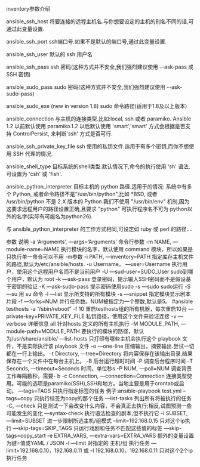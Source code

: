 inventory参数介绍

ansible_ssh_host
将要连接的远程主机名.与你想要设定的主机的别名不同的话,可通过此变量设置.

ansible_ssh_port
ssh端口号.如果不是默认的端口号,通过此变量设置.

ansible_ssh_user
默认的 ssh 用户名

ansible_ssh_pass
ssh 密码(这种方式并不安全,我们强烈建议使用 --ask-pass 或 SSH 密钥)

ansible_sudo_pass
sudo 密码(这种方式并不安全,我们强烈建议使用 --ask-sudo-pass)

ansible_sudo_exe (new in version 1.8)
sudo 命令路径(适用于1.8及以上版本)

ansible_connection
与主机的连接类型.比如:local, ssh 或者 paramiko. Ansible 1.2 以前默认使用 paramiko.1.2 以后默认使用 'smart','smart' 方式会根据是否支持 ControlPersist, 来判断'ssh' 方式是否可行.

ansible_ssh_private_key_file
ssh 使用的私钥文件.适用于有多个密钥,而你不想使用 SSH 代理的情况.

ansible_shell_type
目标系统的shell类型.默认情况下,命令的执行使用 'sh' 语法,可设置为 'csh' 或 'fish'.

ansible_python_interpreter
目标主机的 python 路径.适用于的情况: 系统中有多个 Python, 或者命令路径不是"/usr/bin/python",比如 *BSD, 或者 /usr/bin/python
不是 2.X 版本的 Python.我们不使用 "/usr/bin/env" 机制,因为这要求远程用户的路径设置正确,且要求 "python" 可执行程序名不可为 python以外的名字(实际有可能名为python26).

与 ansible_python_interpreter 的工作方式相同,可设定如 ruby 或 perl 的路径....


参数	说明
-a	‘Arguments’, —args=’Arguments’ 命令行参数
-m	NAME, —module-name=NAME 执行模块的名字，默认使用 command 模块，所以如果是只执行单一命令可以不用 -m参数
-i PATH,	—inventory=PATH 指定库存主机文件的路径,默认为/etc/ansible/hosts.
-u Username，	—user=Username 执行用户，使用这个远程用户名而不是当前用户
-U	—sud-user=SUDO_User sudo到哪个用户，默认为 root
-k	—ask-pass 登录密码，提示输入SSH密码而不是假设基于密钥的验证
-K	—ask-sudo-pass 提示密码使用sudo
-s	—sudo sudo运行
-S	—su 用 su 命令
-l	—list 显示所支持的所有模块
-s	—snippet 指定模块显示剧本片段
-f	—forks=NUM 并行任务数。NUM被指定为一个整数,默认是5。 #ansible testhosts -a “/sbin/reboot” -f 10 重启testhosts组的所有机器，每次重启10台
—private-key=PRIVATE_KEY_FILE	私钥路径，使用这个文件来验证连接
-v	—verbose 详细信息
all	针对hosts 定义的所有主机执行
-M MODULE_PATH,	—module-path=MODULE_PATH 要执行的模块的路径，默认为/usr/share/ansible/
—list-hosts	只打印有哪些主机会执行这个 playbook 文件，不是实际执行该 playbook 文件
-o —one-line	压缩输出，摘要输出.尝试一切都在一行上输出。
-t Directory,	—tree=Directory 将内容保存在该输出目录,结果保存在一个文件中在每台主机上。
-B	后台运行超时时间
-P	调查后台程序时间
-T Seconds,	—timeout=Seconds 时间，单位秒s
-P NUM,	—poll=NUM 调查背景工作每隔数秒。需要- b
-c Connection,	—connection=Connection 连接类型使用。可能的选项是paramiko(SSH),SSH和地方。当地主要是用于crontab或启动。
—tags=TAGS	只执行指定标签的任务 例子:ansible-playbook test.yml –tags=copy 只执行标签为copy的那个任务
—list-tasks	列出所有将被执行的任务
-C,	—check 只是测试一下会改变什么内容，不会真正去执行;相反,试图预测一些可能发生的变化
—syntax-check	执行语法检查的剧本,但不执行它
-l  SUBSET,	—limit=SUBSET 进一步限制所选主机/组模式 –limit=192.168.0.15 只对这个ip执行
—skip-tags=SKIP_TAGS	只运行戏剧和任务不匹配这些值的标签 —skip-tags=copy_start
-e  EXTRA_VARS,	—extra-vars=EXTRA_VARS 额外的变量设置为键=值或YAML / JSON
-l	—limit 对指定的 主机/组 执行任务 —limit=192.168.0.10，192.168.0.11 或 -l 192.168.0.10，192.168.0.11 只对这个2个ip执行任务